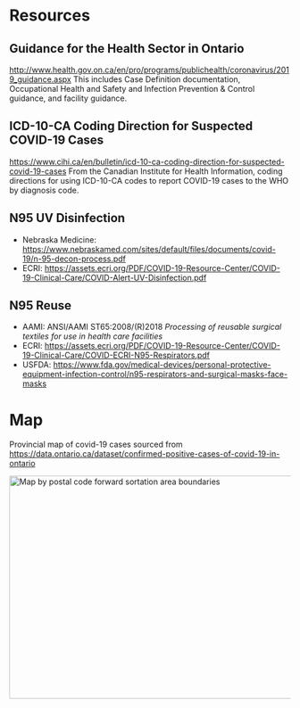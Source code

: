 # Resources
## Guidance for the Health Sector in Ontario
<http://www.health.gov.on.ca/en/pro/programs/publichealth/coronavirus/2019_guidance.aspx>
This includes Case Definition documentation, Occupational Health and Safety and Infection Prevention & Control guidance, and facility guidance.

## ICD-10-CA Coding Direction for Suspected COVID-19 Cases
<https://www.cihi.ca/en/bulletin/icd-10-ca-coding-direction-for-suspected-covid-19-cases>
From the Canadian Institute for Health Information, coding directions for using ICD-10-CA codes to report COVID-19 cases to the WHO by diagnosis code.

## N95 UV Disinfection
- Nebraska Medicine: <https://www.nebraskamed.com/sites/default/files/documents/covid-19/n-95-decon-process.pdf>
- ECRI: <https://assets.ecri.org/PDF/COVID-19-Resource-Center/COVID-19-Clinical-Care/COVID-Alert-UV-Disinfection.pdf>

## N95 Reuse
- AAMI: ANSI/AAMI ST65:2008/(R)2018 *Processing of reusable surgical textiles for use in health care facilities*
- ECRI: <https://assets.ecri.org/PDF/COVID-19-Resource-Center/COVID-19-Clinical-Care/COVID-ECRI-N95-Respirators.pdf>
- USFDA: <https://www.fda.gov/medical-devices/personal-protective-equipment-infection-control/n95-respirators-and-surgical-masks-face-masks>

# Map
Provincial map of covid-19 cases sourced from <https://data.ontario.ca/dataset/confirmed-positive-cases-of-covid-19-in-ontario>

<img alt="Map by postal code forward sortation area boundaries" src="./gfx/covid_prov.svg" height=400 width=800></img>
